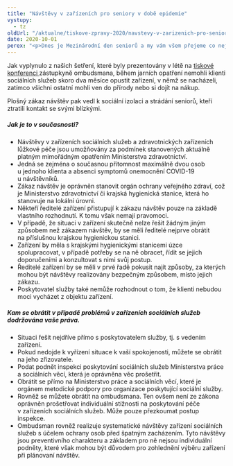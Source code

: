 ```yaml
---
title: "Návštěvy v zařízeních pro seniory v době epidemie"
vystupy:
  - tz
oldUrl: "/aktualne/tiskove-zpravy-2020/navstevy-v-zarizenich-pro-seniory-v-dobe-epidemie"
date: 2020-10-01
perex: "<p>Dnes je Mezinárodní den seniorů a my vám všem přejeme co nejklidnější prožití tohoto významného dne. Nemůžeme ovšem přehlížet, že letošní 1. říjen se od těch předchozích dramaticky liší. Jelikož je druhá vlna epidemie koronaviru v plném proudu, mohli bychom se z té první v mnohém poučit.</p>"
---
```


<!-- imported from the old website -->

<p>Jak vyplynulo z našich šetření, které byly prezentovány v létě na <a href="/aktualne/tiskove-zpravy-2020/lide-v-zarizenich-byli-v-dobe-pandemie-covid-19-nekdy-uplne-odriznuti-od-okoli/" target="_blank">tiskové konferenci </a>zástupkyně ombudsmana, během jarních opatření nemohli klienti sociálních služeb skoro dva měsíce opustit zařízení, v němž se nacházeli, zatímco všichni ostatní mohli ven do přírody nebo si dojít na nákup.</p><p>Plošný zákaz návštěv pak vedl k sociální izolaci a strádání seniorů, kteří ztratili kontakt se svými blízkými. </p><h5>Jak je to v současnosti?</h5><p></p><ul><li>Návštěvy v zařízeních sociálních služeb a zdravotnických zařízeních lůžkové péče jsou umožňovány za podmínek stanovených aktuálně platným mimořádným opatřením Ministerstva zdravotnictví. </li><li>Jedná se zejména o současnou přítomnost maximálně dvou osob u jednoho klienta a absenci symptomů onemocnění COVID-19 u návštěvníků. </li><li>Zákaz návštěv je oprávněn stanovit orgán ochrany veřejného zdraví, což je Ministerstvo zdravotnictví či krajská hygienická stanice, která ho stanovuje na lokální úrovni.</li><li>Někteří ředitelé zařízení přistupují k zákazu návštěv pouze na základě vlastního rozhodnutí. K tomu však nemají pravomoci.</li><li>V případě, že situaci v zařízení skutečně nelze řešit žádným jiným způsobem než zákazem návštěv, by se měli ředitelé nejprve obrátit na příslušnou krajskou hygienickou stanici. </li><li>Zařízení by měla s krajskými hygienickými stanicemi úzce spolupracovat, v případě potřeby se na ně obracet, řídit se jejich doporučeními a konzultovat s nimi svůj postup.</li><li>Ředitelé zařízení by se měli v prvé řadě pokusit najít způsoby, za kterých mohou být návštěvy realizovány bezpečným způsobem, místo jejich zákazu.</li><li>Poskytovatel služby také nemůže rozhodnout o tom, že klienti nebudou moci vycházet z objektu zařízení. </li></ul><h5>Kam se obrátit v případě problémů v zařízeních sociálních služeb dodržována vaše práva.</h5><p></p><ul><li>Situaci řešit nejdříve přímo s poskytovatelem služby, tj. s vedením zařízení. </li><li>Pokud nedojde k vyřízení situace k vaší spokojenosti, můžete se obrátit na jeho zřizovatele. </li><li>Podat podnět inspekci poskytování sociálních služeb Ministerstva práce a sociálních věcí, která je oprávněna věc prošetřit.</li><li>Obrátit se přímo na Ministerstvo práce a sociálních věcí, které je orgánem metodické podpory pro organizace poskytující sociální služby. </li><li>Rovněž se můžete obrátit na ombudsmana. Ten ovšem není ze zákona oprávněn prošetřovat individuální stížnosti na poskytování péče v zařízeních sociálních služeb. Může pouze přezkoumat postup inspekce. </li><li>Ombudsman rovněž realizuje systematické návštěvy zařízení sociálních služeb s účelem ochrany osob před špatným zacházením. Tyto návštěvy jsou preventivního charakteru a základem pro ně nejsou individuální podněty, které však mohou být důvodem pro zohlednění výběru zařízení při plánovaní návštěv.</li></ul><p></p>
